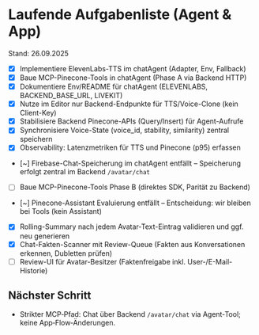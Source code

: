 # Laufende Aufgabenliste (Agent & App)

Stand: 26.09.2025

- [x] Implementiere ElevenLabs-TTS im chatAgent (Adapter, Env, Fallback)
- [x] Baue MCP-Pinecone-Tools in chatAgent (Phase A via Backend HTTP)
- [x] Dokumentiere Env/README für chatAgent (ELEVENLABS, BACKEND_BASE_URL, LIVEKIT)
 - [x] Nutze im Editor nur Backend-Endpunkte für TTS/Voice-Clone (kein Client-Key)
 - [x] Stabilisiere Backend Pinecone-APIs (Query/Insert) für Agent-Aufrufe
 - [x] Synchronisiere Voice-State (voice_id, stability, similarity) zentral speichern
 - [x] Observability: Latenzmetriken für TTS und Pinecone (p95) erfassen
 - [~] Firebase-Chat-Speicherung im chatAgent entfällt – Speicherung erfolgt zentral im Backend `/avatar/chat`
- [ ] Baue MCP-Pinecone-Tools Phase B (direktes SDK, Parität zu Backend)
- [~] Pinecone-Assistant Evaluierung entfällt – Entscheidung: wir bleiben bei Tools (kein Assistant)
- [x] Rolling-Summary nach jedem Avatar-Text-Eintrag validieren und ggf. neu generieren
- [x] Chat-Fakten-Scanner mit Review-Queue (Fakten aus Konversationen erkennen, Dubletten prüfen)
- [ ] Review-UI für Avatar-Besitzer (Faktenfreigabe inkl. User-/E-Mail-Historie)

## Nächster Schritt
- Strikter MCP‑Pfad: Chat über Backend `/avatar/chat` via Agent‑Tool; keine App‑Flow‑Änderungen.
